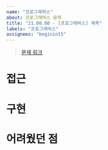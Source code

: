 ```yaml
---
name: "프로그래머스"
about: 프로그래머스 문제
title: "21.00.00 - [프로그래머스] 제목"
labels: "프로그래머스"
assignees: "beginin15"
---
```


> [문제 링크]()

# 접근
# 구현
# 어려웠던 점
